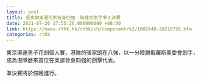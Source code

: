 ```yaml
---
layout: post
title: 張家朗奧運花劍晉身四強　與捷克劍手爭入決賽
date: 2021-07-26 17:55:26.000000000 +08:00
link: https://news.rthk.hk/rthk/ch/component/k2/1602649-20210726.htm
categories: rthk
---
```


東京奧運男子花劍個人賽，港隊的張家朗在八強，以一分險勝俄羅斯奧委會劍手，成為港隊歷來首位在奧運晉身四強的劍擊代表。

準決賽將於傍晚進行。
